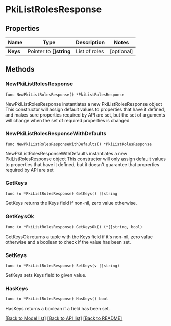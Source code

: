 # PkiListRolesResponse


## Properties

Name | Type | Description | Notes
------------ | ------------- | ------------- | -------------
**Keys** | Pointer to **[]string** | List of roles | [optional] 



## Methods


### NewPkiListRolesResponse

`func NewPkiListRolesResponse() *PkiListRolesResponse`

NewPkiListRolesResponse instantiates a new PkiListRolesResponse object
This constructor will assign default values to properties that have it defined,
and makes sure properties required by API are set, but the set of arguments
will change when the set of required properties is changed

### NewPkiListRolesResponseWithDefaults

`func NewPkiListRolesResponseWithDefaults() *PkiListRolesResponse`

NewPkiListRolesResponseWithDefaults instantiates a new PkiListRolesResponse object
This constructor will only assign default values to properties that have it defined,
but it doesn't guarantee that properties required by API are set


### GetKeys

`func (o *PkiListRolesResponse) GetKeys() []string`

GetKeys returns the Keys field if non-nil, zero value otherwise.

### GetKeysOk

`func (o *PkiListRolesResponse) GetKeysOk() (*[]string, bool)`

GetKeysOk returns a tuple with the Keys field if it's non-nil, zero value otherwise
and a boolean to check if the value has been set.

### SetKeys

`func (o *PkiListRolesResponse) SetKeys(v []string)`

SetKeys sets Keys field to given value.


### HasKeys

`func (o *PkiListRolesResponse) HasKeys() bool`

HasKeys returns a boolean if a field has been set.









[[Back to Model list]](../README.md#documentation-for-models) [[Back to API list]](../README.md#documentation-for-api-endpoints) [[Back to README]](../README.md)


